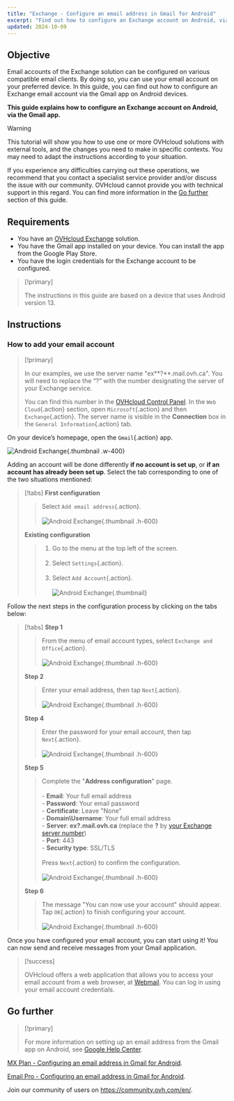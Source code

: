 ```yaml
---
title: "Exchange - Configure an email address in Gmail for Android"
excerpt: "Find out how to configure an Exchange account on Android, via the Gmail app"
updated: 2024-10-09
---
```


<style>
.w-400 {
  max-width:400px !important;
}
.h-600 {
  max-height:600px !important;
}
</style>

## Objective

Email accounts of the Exchange solution can be configured on various compatible email clients. By doing so, you can use your email account on your preferred device. In this guide, you can find out how to configure an Exchange email account via the Gmail app on Android devices.

**This guide explains how to configure an Exchange account on Android, via the Gmail app.**

> [!warning]
> This tutorial will show you how to use one or more OVHcloud solutions with external tools, and the changes you need to make in specific contexts. You may need to adapt the instructions according to your situation.
>
> If you experience any difficulties carrying out these operations, we recommend that you contact a specialist service provider and/or discuss the issue with our community. OVHcloud cannot provide you with technical support in this regard. You can find more information in the [Go further](#go-further) section of this guide.

## Requirements

- You have an [OVHcloud Exchange](/links/web/emails) solution.
- You have the Gmail app installed on your device. You can install the app from the Google Play Store.
- You have the login credentials for the Exchange account to be configured.

> [!primary]
>
> The instructions in this guide are based on a device that uses Android version 13.

## Instructions

### How to add your email account <a name="addaccount"></a>

> [!primary]
>
> In our examples, we use the server name "ex**?**.mail.ovh.ca". You will need to replace the “?” with the number designating the server of your Exchange service.
>
> You can find this number in the [OVHcloud Control Panel](/links/manager). In the `Web Cloud`{.action} section, open `Microsoft`{.action} and then `Exchange`{.action}. The server name is visible in the **Connection** box in the `General Information`{.action} tab.

On your device’s homepage, open the `Gmail`{.action} app.

![Android Exchange](images/exchange-android-00.png){.thumbnail .w-400}

Adding an account will be done differently **if no account is set up**, or **if an account has already been set up**. Select the tab corresponding to one of the two situations mentioned:

> [!tabs]
> **First configuration**
>>
>> Select `Add email address`{.action}.<br><br>
>> ![Android Exchange](images/android-first.png){.thumbnail .h-600}
>>
> **Existing configuration**
>>
>> 1. Go to the menu at the top left of the screen.<br><br>
>> 2. Select `Settings`{.action}.<br><br>
>> 3. Select `Add Account`{.action}.<br><br>
>> ![Android Exchange](images/android-existing.png){.thumbnail}

Follow the next steps in the configuration process by clicking on the tabs below:

> [!tabs]
> **Step 1**
>> From the menu of email account types, select `Exchange and Office`{.action}.<br><br>
>> ![Android Exchange](images/exchange-android-01.png){.thumbnail .h-600}
>>
> **Step 2**
>> Enter your email address, then tap `Next`{.action}.<br><br>
>> ![Android Exchange](images/exchange-android-02.png){.thumbnail .h-600}
>>
> **Step 4**
>> Enter the password for your email account, then tap `Next`{.action}.<br><br>
>> ![Android Exchange](images/exchange-android-03.png){.thumbnail .h-600}
>>
> **Step 5**
>> Complete the "**Address configuration**" page.<br><br>- **Email**: Your full email address<br>- **Password**: Your email password<br>- **Certificate**: Leave "None"<br>- **Domain\Username**: Your full email address<br>- **Server**: **ex?.mail.ovh.ca** (replace the **?** by [your Exchange server number](#addaccount))<br>- **Port**: 443<br>- **Security type**: SSL/TLS<br><br>Press `Next`{.action} to confirm the configuration.<br><br>
>> ![Android Exchange](images/exchange-android-04.png){.thumbnail .h-600}
>>
> **Step 6**
>> The message "You can now use your account" should appear. Tap `OK`{.action} to finish configuring your account.<br><br>
>> ![Android Exchange](images/exchange-android-05.png){.thumbnail .h-600}

Once you have configured your email account, you can start using it! You can now send and receive messages from your Gmail application.

> [!success]
>
> OVHcloud offers a web application that allows you to access your email account from a web browser, at [Webmail](/links/web/email). You can log in using your email account credentials.

## Go further <a name="go-further"></a>

> [!primary]
>
> For more information on setting up an email address from the Gmail app on Android, see [Google Help Center](https://support.google.com/mail/answer/21289?hl=en&co=GENIE.Platform%3DAndroid&oco=1#zippy=%2Cadd-an-account).

[MX Plan - Configuring an email address in Gmail for Android](/pages/web_cloud/email_and_collaborative_solutions/mx_plan/how_to_configure_android).

[Email Pro - Configuring an email address in Gmail for Android](/pages/web_cloud/email_and_collaborative_solutions/email_pro/how_to_configure_android).

Join our community of users on <https://community.ovh.com/en/>.
